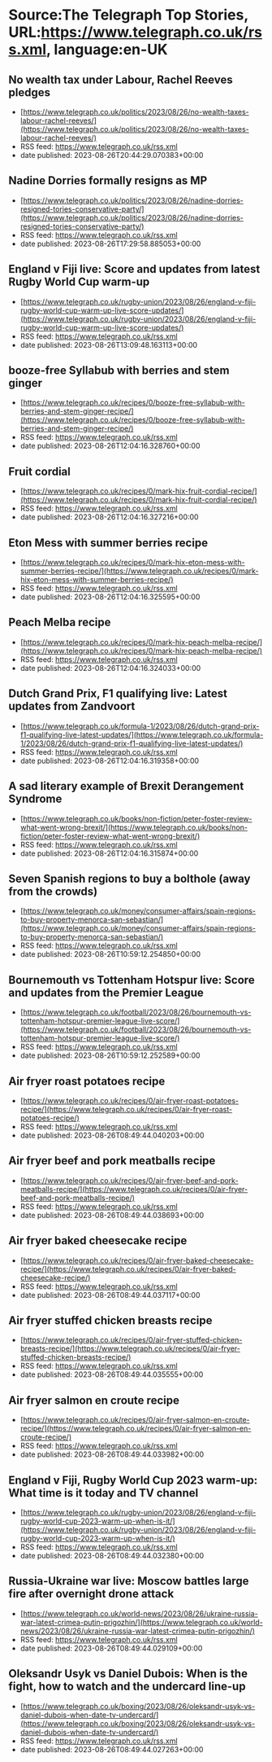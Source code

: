 # Source:The Telegraph Top Stories, URL:https://www.telegraph.co.uk/rss.xml, language:en-UK

## No wealth tax under Labour, Rachel Reeves pledges
 - [https://www.telegraph.co.uk/politics/2023/08/26/no-wealth-taxes-labour-rachel-reeves/](https://www.telegraph.co.uk/politics/2023/08/26/no-wealth-taxes-labour-rachel-reeves/)
 - RSS feed: https://www.telegraph.co.uk/rss.xml
 - date published: 2023-08-26T20:44:29.070383+00:00



## Nadine Dorries formally resigns as MP
 - [https://www.telegraph.co.uk/politics/2023/08/26/nadine-dorries-resigned-tories-conservative-party/](https://www.telegraph.co.uk/politics/2023/08/26/nadine-dorries-resigned-tories-conservative-party/)
 - RSS feed: https://www.telegraph.co.uk/rss.xml
 - date published: 2023-08-26T17:29:58.885053+00:00



## England v Fiji live: Score and updates from latest Rugby World Cup warm-up
 - [https://www.telegraph.co.uk/rugby-union/2023/08/26/england-v-fiji-rugby-world-cup-warm-up-live-score-updates/](https://www.telegraph.co.uk/rugby-union/2023/08/26/england-v-fiji-rugby-world-cup-warm-up-live-score-updates/)
 - RSS feed: https://www.telegraph.co.uk/rss.xml
 - date published: 2023-08-26T13:09:48.163113+00:00



## booze-free Syllabub with berries and stem ginger
 - [https://www.telegraph.co.uk/recipes/0/booze-free-syllabub-with-berries-and-stem-ginger-recipe/](https://www.telegraph.co.uk/recipes/0/booze-free-syllabub-with-berries-and-stem-ginger-recipe/)
 - RSS feed: https://www.telegraph.co.uk/rss.xml
 - date published: 2023-08-26T12:04:16.328760+00:00



## Fruit cordial
 - [https://www.telegraph.co.uk/recipes/0/mark-hix-fruit-cordial-recipe/](https://www.telegraph.co.uk/recipes/0/mark-hix-fruit-cordial-recipe/)
 - RSS feed: https://www.telegraph.co.uk/rss.xml
 - date published: 2023-08-26T12:04:16.327216+00:00



## Eton Mess with summer berries recipe
 - [https://www.telegraph.co.uk/recipes/0/mark-hix-eton-mess-with-summer-berries-recipe/](https://www.telegraph.co.uk/recipes/0/mark-hix-eton-mess-with-summer-berries-recipe/)
 - RSS feed: https://www.telegraph.co.uk/rss.xml
 - date published: 2023-08-26T12:04:16.325595+00:00



## Peach Melba recipe
 - [https://www.telegraph.co.uk/recipes/0/mark-hix-peach-melba-recipe/](https://www.telegraph.co.uk/recipes/0/mark-hix-peach-melba-recipe/)
 - RSS feed: https://www.telegraph.co.uk/rss.xml
 - date published: 2023-08-26T12:04:16.324033+00:00



## Dutch Grand Prix, F1 qualifying live: Latest updates from Zandvoort
 - [https://www.telegraph.co.uk/formula-1/2023/08/26/dutch-grand-prix-f1-qualifying-live-latest-updates/](https://www.telegraph.co.uk/formula-1/2023/08/26/dutch-grand-prix-f1-qualifying-live-latest-updates/)
 - RSS feed: https://www.telegraph.co.uk/rss.xml
 - date published: 2023-08-26T12:04:16.319358+00:00



## A sad literary example of Brexit Derangement Syndrome
 - [https://www.telegraph.co.uk/books/non-fiction/peter-foster-review-what-went-wrong-brexit/](https://www.telegraph.co.uk/books/non-fiction/peter-foster-review-what-went-wrong-brexit/)
 - RSS feed: https://www.telegraph.co.uk/rss.xml
 - date published: 2023-08-26T12:04:16.315874+00:00



## Seven Spanish regions to buy a bolthole (away from the crowds)
 - [https://www.telegraph.co.uk/money/consumer-affairs/spain-regions-to-buy-property-menorca-san-sebastian/](https://www.telegraph.co.uk/money/consumer-affairs/spain-regions-to-buy-property-menorca-san-sebastian/)
 - RSS feed: https://www.telegraph.co.uk/rss.xml
 - date published: 2023-08-26T10:59:12.254850+00:00



## Bournemouth vs Tottenham Hotspur live: Score and updates from the Premier League
 - [https://www.telegraph.co.uk/football/2023/08/26/bournemouth-vs-tottenham-hotspur-premier-league-live-score/](https://www.telegraph.co.uk/football/2023/08/26/bournemouth-vs-tottenham-hotspur-premier-league-live-score/)
 - RSS feed: https://www.telegraph.co.uk/rss.xml
 - date published: 2023-08-26T10:59:12.252589+00:00



## Air fryer roast potatoes recipe
 - [https://www.telegraph.co.uk/recipes/0/air-fryer-roast-potatoes-recipe/](https://www.telegraph.co.uk/recipes/0/air-fryer-roast-potatoes-recipe/)
 - RSS feed: https://www.telegraph.co.uk/rss.xml
 - date published: 2023-08-26T08:49:44.040203+00:00



## Air fryer beef and pork meatballs recipe
 - [https://www.telegraph.co.uk/recipes/0/air-fryer-beef-and-pork-meatballs-recipe/](https://www.telegraph.co.uk/recipes/0/air-fryer-beef-and-pork-meatballs-recipe/)
 - RSS feed: https://www.telegraph.co.uk/rss.xml
 - date published: 2023-08-26T08:49:44.038693+00:00



## Air fryer baked cheesecake recipe
 - [https://www.telegraph.co.uk/recipes/0/air-fryer-baked-cheesecake-recipe/](https://www.telegraph.co.uk/recipes/0/air-fryer-baked-cheesecake-recipe/)
 - RSS feed: https://www.telegraph.co.uk/rss.xml
 - date published: 2023-08-26T08:49:44.037117+00:00



## Air fryer stuffed chicken breasts recipe
 - [https://www.telegraph.co.uk/recipes/0/air-fryer-stuffed-chicken-breasts-recipe/](https://www.telegraph.co.uk/recipes/0/air-fryer-stuffed-chicken-breasts-recipe/)
 - RSS feed: https://www.telegraph.co.uk/rss.xml
 - date published: 2023-08-26T08:49:44.035555+00:00



## Air fryer salmon en croute recipe
 - [https://www.telegraph.co.uk/recipes/0/air-fryer-salmon-en-croute-recipe/](https://www.telegraph.co.uk/recipes/0/air-fryer-salmon-en-croute-recipe/)
 - RSS feed: https://www.telegraph.co.uk/rss.xml
 - date published: 2023-08-26T08:49:44.033982+00:00



## England v Fiji, Rugby World Cup 2023 warm-up: What time is it today and TV channel
 - [https://www.telegraph.co.uk/rugby-union/2023/08/26/england-v-fiji-rugby-world-cup-2023-warm-up-when-is-it/](https://www.telegraph.co.uk/rugby-union/2023/08/26/england-v-fiji-rugby-world-cup-2023-warm-up-when-is-it/)
 - RSS feed: https://www.telegraph.co.uk/rss.xml
 - date published: 2023-08-26T08:49:44.032380+00:00



## Russia-Ukraine war live: Moscow battles large fire after overnight drone attack
 - [https://www.telegraph.co.uk/world-news/2023/08/26/ukraine-russia-war-latest-crimea-putin-prigozhin/](https://www.telegraph.co.uk/world-news/2023/08/26/ukraine-russia-war-latest-crimea-putin-prigozhin/)
 - RSS feed: https://www.telegraph.co.uk/rss.xml
 - date published: 2023-08-26T08:49:44.029109+00:00



## Oleksandr Usyk vs Daniel Dubois: When is the fight, how to watch and the undercard line-up
 - [https://www.telegraph.co.uk/boxing/2023/08/26/oleksandr-usyk-vs-daniel-dubois-when-date-tv-undercard/](https://www.telegraph.co.uk/boxing/2023/08/26/oleksandr-usyk-vs-daniel-dubois-when-date-tv-undercard/)
 - RSS feed: https://www.telegraph.co.uk/rss.xml
 - date published: 2023-08-26T08:49:44.027263+00:00



